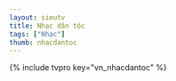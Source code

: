 ```yaml
---
layout: sieutv
title: Nhạc dân tộc
tags: ["Nhạc"]
thumb: nhacdantoc
---
```

{% include tvpro key="vn_nhacdantoc" %}
